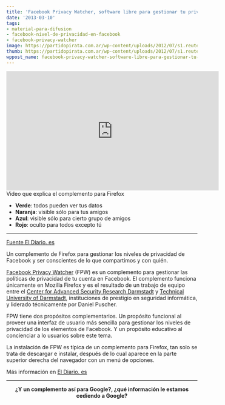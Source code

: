 ```yaml
---
title: 'Facebook Privacy Watcher, software libre para gestionar tu privacidad '
date: '2013-03-10'
tags:
- material-para-difusion
- facebook-nivel-de-privacidad-en-facebook
- facebook-privacy-watcher
image: https://partidopirata.com.ar/wp-content/uploads/2012/07/s1.reutersmedia.net_.jpg
thumb: https://partidopirata.com.ar/wp-content/uploads/2012/07/s1.reutersmedia.net_-150x150.jpg
wppost_name: facebook-privacy-watcher-software-libre-para-gestionar-tu-privacidad
---
```


<center>
<iframe src="http://www.youtube.com/embed/7vBp_704fNQ" height="315" width="560" allowfullscreen="" frameborder="0"></iframe></center>Video que explica el complemento para Firefox
<ul>
	<li><strong> Verde</strong>: todos pueden ver tus datos</li>
	<li><strong> Naranja</strong>: visible sólo para tus amigos</li>
	<li><strong> Azul</strong>: visible sólo para cierto grupo de amigos</li>
	<li><strong> Rojo</strong>: oculto para todos excepto tú</li>
</ul>

<hr />

<a href="http://www.eldiario.es/turing/Facebook_Privacy_Watcher-privacidad-Facebook_0_104990241.html" target="_blank">Fuente El Diario. es</a>

Un complemento de Firefox para gestionar los niveles de privacidad de Facebook y ser conscientes de lo que compartimos y con quién.

<a href="http://www.daniel-puscher.de/fpw/">Facebook Privacy Watcher</a> (FPW) es un complemento para gestionar las políticas de privacidad de tu cuenta en Facebook. El complemento funciona únicamente en Mozilla Firefox y es el resultado de un trabajo de equipo entre el <a href="http://www.cased.de/en.html"> Center for Advanced Security Research Darmstadt</a> y <a href="http://www.tu-darmstadt.de/index.en.jsp"> Technical University of Darmstadt</a>, instituciones de prestigio en seguridad informática, y liderado técnicamente por Daniel Puscher.

FPW tiene dos propósitos complementarios. Un propósito funcional al proveer una interfaz de usuario más sencilla para gestionar los niveles de privacidad de los elementos de Facebook. Y un propósito educativo al concienciar a lo usuarios sobre este tema.

La instalación de FPW es típica de un complemento para Firefox, tan solo se trata de descargar e instalar, después de lo cual aparece en la parte superior derecha del navegador con un menú de opciones.

Más información en <a href="http://www.eldiario.es/turing/Facebook_Privacy_Watcher-privacidad-Facebook_0_104990241.html" target="_blank">El Diario. es</a>

<hr />
<p style="text-align: center;"><strong>¿Y un complemento así para Google?, ¿qué información le estamos cediendo a Google?</strong></p>
